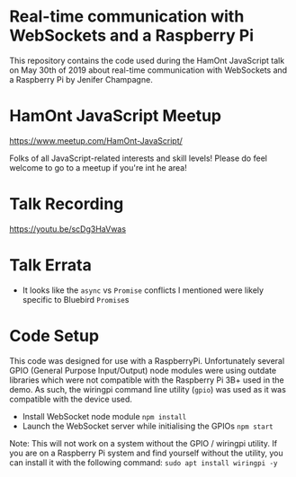 # Real-time communication with WebSockets and a Raspberry Pi
This repository contains the code used during the HamOnt JavaScript talk on May 30th of 2019 about real-time communication with WebSockets and a Raspberry Pi by Jenifer Champagne.

# HamOnt JavaScript Meetup
https://www.meetup.com/HamOnt-JavaScript/

Folks of all JavaScript-related interests and skill levels! Please do feel welcome to go to a meetup if you're int he area!

# Talk Recording
https://youtu.be/scDg3HaVwas

# Talk Errata
- It looks like the `async` vs `Promise` conflicts I mentioned were likely specific to Bluebird `Promise`s

# Code Setup
This code was designed for use with a RaspberryPi. Unfortunately several GPIO (General Purpose Input/Output) node modules were using outdate libraries which were not compatible with the Raspberry Pi 3B+ used in the demo. As such, the wiringpi command line utility (`gpio`) was used as it was compatible with the device used.

- Install WebSocket node module
  `npm install`
- Launch the WebSocket server while initialising the GPIOs
  `npm start`

Note: This will not work on a system without the GPIO / wiringpi utility. If you are on a Raspberry Pi system and find yourself without the utility, you can install it with the following command: `sudo apt install wiringpi -y`
